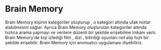 # Brain Memory
Brain Memory kişinin kategoriler oluşturup , o kategori altında ufak notlar alabilmesini sağlar.
Ayrıca Brain Memory oluşturulan kategoriler altında hızlıca arama yapmayı ve verilere düzenli bir şekilde erişebilme imkanı verir.
Brain Memory'de kişi izlediği film , dizi , bitirdiği oyunları not alıp hızlı bir şekilde erişebilir.
Brain Memory için anımsatıcı uygulaması diyebiliriz.
